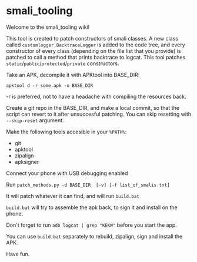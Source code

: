 # smali_tooling


Welcome to the smali_tooling wiki!

This tool is created to patch constructors of smali classes. A new class called `customlogger.BacktraceLogger` is added to the code tree, and every constructor of every class (depending on the file list that you provide) is patched to call a method that prints backtrace to logcat. This tool patches `static`/`public`/`protected`/`private` constructors. 

Take an APK, decompile it with APKtool into BASE_DIR:

```
apktool d -r some.apk -o BASE_DIR
```

-r is preferred, not to have a headache with compiling the resources back.

Create a git repo in the BASE_DIR, and make a local commit, so that the script can revert to it after unsuccesful patching. You can skip resetting with `--skip-reset` argument.

Make the following tools accesible in your `%PATH%`:
* git
* apktool
* zipalign
* apksigner


Connect your phone with USB debugging enabled

Run `patch_methods.py -d BASE_DIR  [-v] [-f list_of_smalis.txt]`

It will patch whatever it can find, and will run `build.bat`

`build.bat` will try to assemble the apk back, to sign it and install on the phone.

Don't forget to run `adb logcat | grep "KEKW"` before you start the app.

You can use `build.bat` separately to rebuild, zipalign, sign and install the APK.

Have fun.

